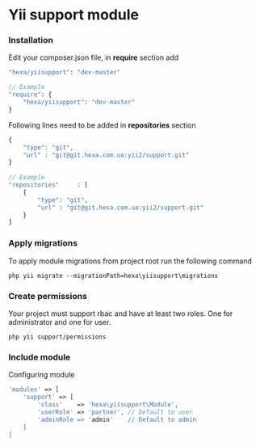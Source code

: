 # Yii support module


### Installation
Edit your composer.json file, in **require** section add
```php
"hexa/yiisupport": "dev-master"

// Example
"require": {
    "hexa/yiisupport": "dev-master"
}
```
Following lines need to be added in **repositories** section
```php
{
    "type": "git",
    "url" : "git@git.hexa.com.ua:yii2/support.git"
}
    
// Example
"repositories"     : [
    {
        "type": "git",
        "url" : "git@git.hexa.com.ua:yii2/support.git"
    }
]
```
### Apply migrations
To apply module migrations from project root run the following command
```text
php yii migrate --migrationPath=hexa\yiisupport\migrations
```

### Create permissions
Your project must support rbac and have at least two roles. One for administrator and one for user.
```text
php yii support/permissions
```

### Include module

Configuring module
```php
'modules' => [
    'support' => [
        'class'    => 'hexa\yiisupport\Module',
        'userRole' => 'partner', // Default to user
        'adminRole => 'admin'    // Default to admin
    ]
]
```

